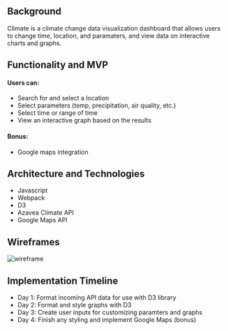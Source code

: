 ## Background
Climate is a climate change data visualization dashboard that allows users to change time, location, and paramaters, and view data on interactive charts and graphs. 

## Functionality and MVP
#### Users can:
* Search for and select a location
* Select parameters (temp, precipitation, air quality, etc.)
* Select time or range of time
* View an interactive graph based on the results
#### Bonus:
* Google maps integration

## Architecture and Technologies
* Javascript
* Webpack
* D3
* Azavea Climate API
* Google Maps API

## Wireframes
![wireframe](https://github.com/troubadour10/climate/blob/master/dist/images/wireframe.png)

## Implementation Timeline
* Day 1: Format incoming API data for use with D3 library
* Day 2: Format and style graphs with D3
* Day 3: Create user inputs for customizing paramters and graphs
* Day 4: Finish any styling and implement Google Maps (bonus)
